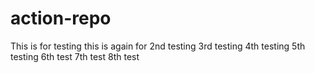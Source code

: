 # action-repo


This is for testing
this is again for 2nd testing
3rd testing
4th testing
5th testing
6th test
7th test
8th test
